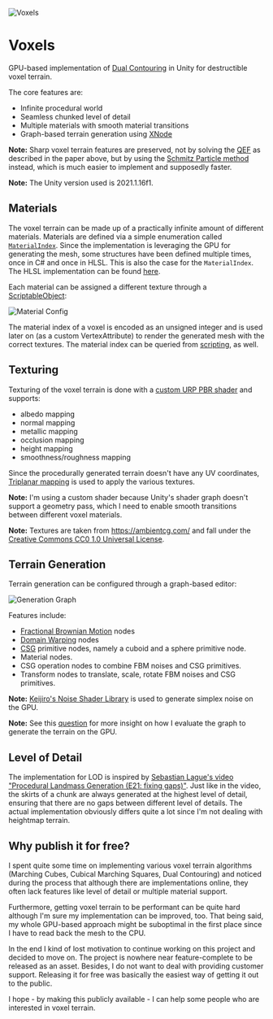 ![Voxels](/Images/Voxels.png?raw=true)

# Voxels

GPU-based implementation of [Dual Contouring](https://www.cs.rice.edu/~jwarren/papers/dualcontour.pdf) in Unity for destructible voxel terrain.

The core features are:
- Infinite procedural world
- Seamless chunked level of detail
- Multiple materials with smooth material transitions
- Graph-based terrain generation using [XNode](https://github.com/Siccity/xNode)

**Note:** Sharp voxel terrain features are preserved, not by solving the [QEF](https://en.wikipedia.org/wiki/Mean_squared_error) as described in the paper above, but by using the [Schmitz Particle method](https://www.inf.ufrgs.br/~comba/papers/thesis/diss-leonardo.pdf#page=42) instead, which is much easier to implement and supposedly faster.

**Note:** The Unity version used is 2021.1.16f1.

## Materials
The voxel terrain can be made up of a practically infinite amount of different materials. Materials are defined via a simple enumeration called [```MaterialIndex```](/Assets/Scripts/Voxels/Materials/MaterialIndex.cs). Since the implementation is leveraging the GPU for generating the mesh, some structures have been defined multiple times, once in C# and once in HLSL. This is also
the case for the ```MaterialIndex```. The HLSL implementation can be found [here](/Assets/Compute/Voxels/Include/Material.hlsl).

Each material can be assigned a different texture through a [ScriptableObject](/Assets/Scripts/Voxels/Materials/MaterialConfig.cs):

![Material Config](/Images/Material_Config.PNG?raw=true)

The material index of a voxel is encoded as an unsigned integer and is used later on (as a custom VertexAttribute) to render the generated mesh with the correct textures. The material index can be queried from [scripting](https://github.com/Tuntenfisch/Voxels/blob/release/Assets/Scripts/World/WorldManager.cs#L128), as well.

## Texturing

Texturing of the voxel terrain is done with a [custom URP PBR shader](/Assets/Shaders/Voxels/Voxel.shader) and supports:
- albedo mapping
- normal mapping
- metallic mapping
- occlusion mapping
- height mapping
- smoothness/roughness mapping

Since the procedurally generated terrain doesn't have any UV coordinates, [Triplanar mapping](https://catlikecoding.com/unity/tutorials/advanced-rendering/triplanar-mapping/) is used to apply the various textures.

**Note:** I'm using a custom shader because Unity's shader graph doesn't support a geometry pass, which I need to enable smooth transitions between different voxel materials.  

**Note:** Textures are taken from https://ambientcg.com/ and fall under the [Creative Commons CC0 1.0 Universal License](https://creativecommons.org/publicdomain/zero/1.0/).

## Terrain Generation

Terrain generation can be configured through a graph-based editor:

![Generation Graph](/Images/Generation_Graph.PNG?raw=true)

Features include:
- [Fractional Brownian Motion](https://iquilezles.org/www/articles/fbm/fbm.htm) nodes
- [Domain Warping](https://iquilezles.org/www/articles/warp/warp.htm) nodes
- [CSG](https://en.wikipedia.org/wiki/Constructive_solid_geometry)  primitive nodes, namely a cuboid and a sphere primitive node.
- Material nodes.
- CSG operation nodes to combine FBM noises and CSG primitives.
- Transform nodes to translate, scale, rotate FBM noises and CSG primitives.

**Note:** [Keijiro's Noise Shader Library](https://github.com/keijiro/NoiseShader) is used to generate simplex noise on the GPU.

**Note:** See this [question](https://gamedev.stackexchange.com/questions/193938/how-to-evaluate-a-binary-expression-tree-in-hlsl-without-recursion-or-a-stack) for more insight on how I evaluate the graph to generate the terrain on the GPU.

## Level of Detail

The implementation for LOD is inspired by [Sebastian Lague's video "Procedural Landmass Generation (E21: fixing gaps)"](https://www.youtube.com/watch?v=c2BUgXdjZkg). Just like in the video, the skirts of a chunk are always generated at the highest level of detail, ensuring that there are no gaps between different level of details.
The actual implementation obviously differs quite a lot since I'm not dealing with heightmap terrain.

## Why publish it for free?

I spent quite some time on implementing various voxel terrain algorithms (Marching Cubes, Cubical Marching Squares, Dual Contouring) and noticed during the process that although there are implementations online, they often lack features like level of detail or multiple material support.

Furthermore, getting voxel terrain to be performant can be quite hard although I'm sure my implementation can be improved, too.
That being said, my whole GPU-based approach might be suboptimal in the first place since I have to read back the mesh to the CPU.

In the end I kind of lost motivation to continue working on this project and decided to move on. The project is nowhere near feature-complete to be released as an asset. Besides, I do not want to deal with providing customer support. Releasing it for free was basically the easiest way of getting it out to the public.

I hope - by making this publicly available - I can help some people who are interested in voxel terrain.